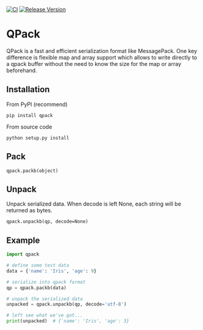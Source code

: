 [![CI](https://github.com/cesbit/qpack/workflows/CI/badge.svg)](https://github.com/cesbit/qpack/actions)
[![Release Version](https://img.shields.io/github/release/cesbit/qpack)](https://github.com/cesbit/qpack/releases)

QPack
=====

QPack is a fast and efficient serialization format like MessagePack.
One key difference is flexible map and array support which allows
to write directly to a qpack buffer without the need to know
the size for the map or array beforehand.


Installation
------------

From PyPI (recommend)

```
pip install qpack
```

From source code

```
python setup.py install
```

Pack
----

`qpack.packb(object)`

Unpack
----

Unpack serialized data. When decode is left None, each string
will be returned as bytes.

`qpack.unpackb(qp, decode=None)`


Example
-------

```python
import qpack

# define some test data
data = {'name': 'Iris', 'age': 9}

# serialize into qpack format
qp = qpack.packb(data)

# unpack the serialized data
unpacked = qpack.unpackb(qp, decode='utf-8')

# left see what we've got...
print(unpacked)  # {'name': 'Iris', 'age': 3}
```

